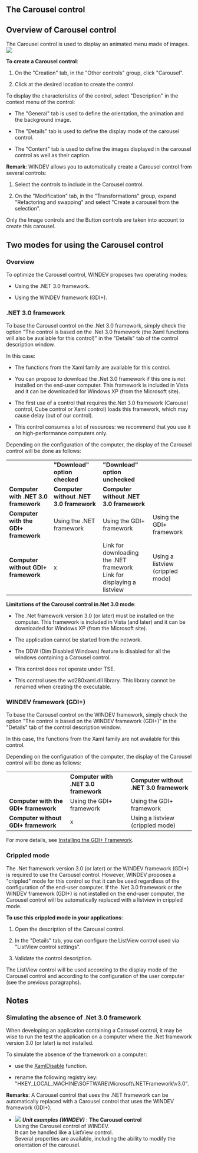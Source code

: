 


## The Carousel control
			



<a name="NOTE1"></a>
<a name="NOTE1_1"></a>


## Overview of Carousel control
<a name="overview_carousel_control_ELTTEXTE000286"></a>
The Carousel control is used to display an animated menu made of images.![](https://doc.pcsoft.fr/en-US/images/image.awp?langid=3&name=CHP_Carroussel.gif)


**To create a Carousel control**: 

1. On the "Creation" tab, in the "Other controls" group, click "Carousel".

2. Click at the desired location to create the control.




To display the characteristics of the control, select "Description" in the context menu of the control:

- The "General" tab is used to define the orientation, the animation and the background image.

- The "Details" tab is used to define the display mode of the carousel control.

- The "Content" tab is used to define the images displayed in the carousel control as well as their caption.




**Remark**: WINDEV allows you to automatically create a Carousel control from several controls:  

1. Select the controls to include in the Carousel control. 

2. On the "Modification" tab, in the "Transformations" group, expand "Refactoring and swapping" and select "Create a carousel from the selection".




Only the Image controls and the Button controls are taken into account to create this carousel.

<a name="NOTE2"></a>
<a name="NOTE2_1"></a>


## Two modes for using the Carousel control
<a name="two_modes_for_using_the_carousel_control_ELTTEXTE000310"></a>


### Overview
<a name="overview_ELTPARAGRAPHE000061"></a>

To optimize the Carousel control, WINDEV proposes two operating modes:

- Using the .NET 3.0 framework.

- Using the WINDEV framework (GDI+).



<a name="NOTE2_2"></a>


### .NET 3.0 framework
<a name="net_30_framework_ELTPARAGRAPHE000071"></a>

To base the Carousel control on the .Net 3.0 framework, simply check the option "The control is based on the .Net 3.0 framework
(the Xaml functions will also be available for this control)" in the "Details" tab of the control description window.

In this case:

- The functions from the Xaml family are available for this control.

- You can propose to download the .Net 3.0 framework if this one is not installed on the end-user computer. This framework is included in Vista and it can be downloaded for Windows XP (from the Microsoft site).

- The first use of a control that requires the.Net 3.0 framework (Carousel control, Cube control or Xaml control) loads this framework, which may cause delay (out of our control).

- This control consumes a lot of resources: we recommend that you use it on high-performance computers only.




Depending on the configuration of the computer, the display of the Carousel control will be done as follows:


|   |   |   |   |
| --- | --- | --- | --- |
|   | **"Download" option checked** | **"Download" option unchecked** |
| **Computer with .NET 3.0 framework** | **Computer without .NET 3.0 framework** | **Computer without .NET 3.0 framework** |
| **Computer with the GDI+ framework** | Using the .NET framework | Using the GDI+ framework | Using the GDI+ framework |
| **Computer without GDI+ framework** | x | Link for downloading the .NET framework<br>Link for displaying a listview | Using a listview (crippled mode) |


**Limitations of the Carousel control in.Net 3.0 mode**: 

- The .Net framework version 3.0 (or later) must be installed on the computer. This framework is included in Vista (and later) and it can be downloaded for Windows XP (from the Microsoft site). 

- The application cannot be started from the network.

- The DDW (Dim Disabled Windows) feature is disabled for all the windows containing a Carousel control.

- This control does not operate under TSE.

- This control uses the wd280xaml.dll library. This library cannot be renamed when creating the executable.



<a name="NOTE2_3"></a>


### WINDEV framework (GDI+)
<a name="windev_framework_gdi_ELTPARAGRAPHE000154"></a>

To base the Carousel control on the WINDEV framework, simply check the option "The control is based on the WINDEV framework (GDI+)" in the "Details" tab of the control description window.

In this case, the functions from the Xaml family are not available for this control.

Depending on the configuration of the computer, the display of the Carousel control will be done as follows:


|   |   |   |
| --- | --- | --- |
|   | **Computer with .NET 3.0 framework** | **Computer without .NET 3.0 framework** |
| **Computer with the GDI+ framework** | Using the GDI+ framework | Using the GDI+ framework |
| **Computer without GDI+ framework** | x | Using a listview (crippled mode) |


For more details, see [Installing the GDI+ Framework](../Editeurs/2020007.md).
<a name="NOTE2_4"></a>


### Crippled mode
<a name="crippled_mode_ELTPARAGRAPHE000204"></a>

The .Net framework version 3.0 (or later) or the WINDEV framework (GDI+) is required to use the Carousel control. However, WINDEV proposes a "crippled" mode for this control so that it can be used regardless of the configuration of the end-user computer. If the .Net 3.0 framework or the WINDEV framework (GDI+) is not installed on the end-user computer, the Carousel control will be automatically replaced with a listview in crippled mode.

**To use this crippled mode in your applications**:

1. Open the description of the Carousel control.

2. In the "Details" tab, you can configure the ListView control used via "ListView control settings".

3. Validate the control description.




The ListView control will be used according to the display mode of the Carousel control and according to the configuration of the user computer (see the previous paragraphs).

<a name="NOTE3"></a>
<a name="NOTE3_1"></a>


## Notes
<a name="notes_ELTTEXTE000352"></a>


### Simulating the absence of .Net 3.0 framework
<a name="simulating_the_absence_net_30_framework_ELTPARAGRAPHE000225"></a>

When developing an application containing a Carousel control, it may be wise to run the test the application on a computer where the .Net framework version 3.0 (or later) is not installed.

To simulate the absence of the framework on a computer:

- use the [XamlDisable](../WDLang1/1000015004.md) function.

- rename the following registry key: "HKEY_LOCAL_MACHINE\\SOFTWARE\\Microsoft\\.NETFramework\\v3.0".


**Remarks**: A Carousel control that uses the .NET framework can be automatically replaced with a Carousel control that uses the WINDEV framework (GDI+).


- ![](https://doc.pcsoft.fr/en-US/images/image.awp?langid=3&name=TheCarouselcontrol.gif) ***Unit examples (WINDEV)*** : **The Carousel control** <br>Using the Carousel control of WINDEV.<br>It can be handled like a ListView control.<br>Several properties are available, including the ability to modify the orientation of the carousel.


